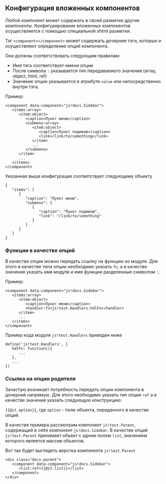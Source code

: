 ## Конфигурация вложенных компонентов

Любой компонент может содержать в своей разметке другие компоненты. Конфигурирование вложенных компонентов осуществляется
с помощью специальной xhtml разметки.

Тэг `<component></component>` может содержать дочерние тэги, которые и осуществляют определение опций компонента.

Они должны соответствовать следующим правилам:
  * Имя тэга соответствует имени опции
  * После символа `:` указывается тип передаваемого значения (array, object, html, ref)
  * Значение опции указывается в атрибуте `value` или непосредственно внутри тэга.

Пример:

    <component data-component="js!docs.Sidebar">
       <items:array>
          <item:object>
             <caption>Пункт меню</caption>
             <submenu:array>
                <item:object>
                   <caption>Пункт подменю</caption>
                   <link>/link/to/something</link>
                </item>
                ...
             </submenu>
          </item>
          ...
       </items>
    </component>

Указанная выше конфигурация соответствует следующему объекту

    {
       "items": [
          {
             "caption": "Пункт меню",
             "submenu": [
                {
                   "caption": "Пункт подменю",
                   "link": "/link/to/something"
                }
             ]
          }
       ]
    }


### Функции в качестве опций

В качестве опции можно передать ссылку на функцию из модуля. Для этого в качестве типа опции необходимо указать `fn`, а в
качестве значения указать имя модуля и имя функции разделенные символом `:`.

Пример:

    <component data-component="js!docs.Sidebar">
       <items:array>
          <item:object>
             <caption>Пункт меню</caption>
             <handler:fn>js!test.Handlers:hdlFn</handler>
          </item>
          ...
       </items>
    </component>

Пример кода модуля `js!test.Handlers` приведен ниже

    define('js!test.Handlers', {
       hdlFn: function(){
          ...
       },
       ...
    })


### Ссылка на опции родителя

Зачастую возникает потребность передать опции компонента в дочерний напрямую. Для этого необходимо указать тип опции `ref`
а в качестве значения указать следующую конструкцию:


`{{@it.option}}`, где `option` - поле объекта, переданного в качестве опций.

В качестве примера рассмотрим компонент `js!test.Parent`, содержащий в себе компонент `js!docs.Sidebar`. В качестве опций
`js!test.Parent` принимает объект с одним полем `list`, значением которого является массив объектов.

Вот так будет выглядеть верстка компонента `js!test.Parent`

    <div class="docs-parent">
       <component data-component="js!docs.Sidebar">
          <list:ref>{{@it.list}}</list>
       </component>
    </div>

